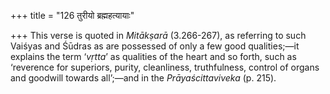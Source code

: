 +++
title = "126 तुरीयो ब्रह्महत्यायाः"

+++
This verse is quoted in *Mitākṣarā* (3.266-267), as referring to such
Vaiśyas and Śūdras as are possessed of only a few good qualities;—it
explains the term ‘*vṛtta*’ as qualities of the heart and so forth, such
as ‘reverence for superiors, purity, cleanliness, truthfulness, control
of organs and goodwill towards all’;—and in the *Prāyaścittaviveka* (p.
215).



